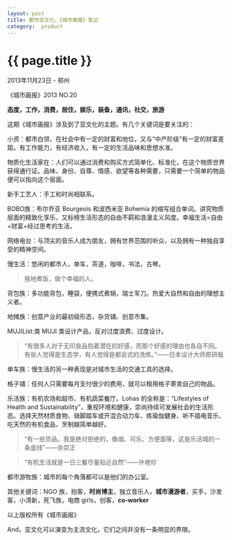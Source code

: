 ```yaml
---
layout: post
title: 都市亚文化，《城市画报》笔记
category:  product
---
```

{{ page.title }}
================
<p class="meta">2013年11月23日 - 郑州</p>
《城市画报》2013 NO.20

**态度，工作，消费，居住，娱乐，装备，通讯，社交，旅游**

这期《城市画报》涉及到了亚文化的主题。有几个关键词是要关注的：

小资：都市白领，在社会中有一定的财富和地位，又与“中产阶级”有一定的财富差距。有工作能力，有经济收入，有一定的生活品味和思想水准。

物质化生活家在：人们可以通过消费和购买方式简单化、标准化，在这个物质世界获得通行证。品味、身份、自尊、情感、欲望等各种需要，只需要一个简单的物品便可以指向这个层面。

新手工艺人：手工和时尚相联系。

BOBO族：布尔乔亚 Bourgeois 和波西米亚 Bohemia 的缩写组合单词。讲究物质层面的精致化享乐，又标榜生活形态的自由不羁和浪漫主义风度。幸福生活=自由+财富+经过思考的生活。


网络电台：与顶尖的音乐人成为朋友，拥有世界范围的听众，以及拥有一种独自享受的精神空间。

慢生活：悠闲的都市人，单车，茶道，咖啡，书法，古琴。
>拖地煮饭，做个幸福的人。

背包族：多功能背包，睡袋，便携式煮锅，瑞士军刀。热爱大自然和自由的理想主义者。

地摊族：创意产业的最初级形态，杂货铺、创意市集。

MUJIList:类 MUJI 类设计产品，反对过度浪费、过度设计。
>“有很多人对于无印良品抱着潜在的好感，而那个好感的理由也各自不同。有些人觉得是生态学，有人觉得是都会式的洗练。”——日本设计大师原研哉

单车族：慢生活的另一种表现是对城市生活的交通工具的选择。

格子铺：任何人只需要每月支付很少的费用，就可以租用格子寄卖自己的物品。

乐活族：有机农场和超市、有机蔬菜餐厅。Lohas 的全称是：“Lifestyles of Health and Sustainability”，重视环境和健康，崇尚持续可发展社会的生活形态。选择天然材质食物、骑脚踏车或开混合动力车、练瑜伽健身、听不插电音乐、吃天然的有机食品，烹制越简单越好。
>“有一些货品，我是绝对拒绝的，像烟、可乐、方便面等，这是乐活城的一条底线”——余崇正

>“有机生活就是一日三餐尽量贴近自然”——许艳珍

都市游牧族：城市的每个角落都可以是他们的办公室。

其他关键词：NGO 族，拍客，**时尚博主**，独立音乐人，**城市漫游者**，买手，沙发客，小清新，死飞族，电商 girls，创客，**co-worker**

以上版权所有《城市画报》

And，亚文化可以演变为主流文化，它们之间并没有一条明显的界限。

